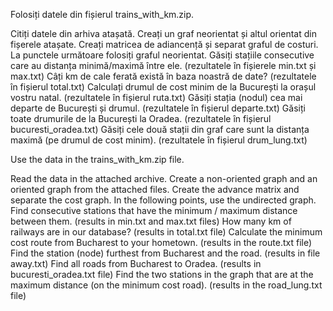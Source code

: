 Folosiți datele din fișierul trains_with_km.zip.

Citiți datele din arhiva atașată.
Creați un graf neorientat și altul orientat din fișerele atașate. Creați matricea de adiancență și separat graful de costuri. La punctele următoare folosiți graful neorientat.
Găsiți stațiile consecutive care au distanța minimă/maximă între ele. (rezultatele în fișierele min.txt și max.txt)
Câți km de cale ferată există în baza noastră de date? (rezultatele în fișierul total.txt)
Calculați drumul de cost minim de la București la orașul vostru natal. (rezultatele în fișierul ruta.txt)
Găsiți stația (nodul) cea mai departe de București și drumul. (rezultatele în fișierul departe.txt)
Găsiți toate drumurile de la București la Oradea. (rezultatele în fișierul bucuresti_oradea.txt)
Găsiți cele două stații din graf care sunt la distanța maximă (pe drumul de cost minim). (rezultatele în fișierul drum_lung.txt)


Use the data in the trains_with_km.zip file.

Read the data in the attached archive.
Create a non-oriented graph and an oriented graph from the attached files. Create the advance matrix and separate the cost graph. In the following points, use the undirected graph.
Find consecutive stations that have the minimum / maximum distance between them. (results in min.txt and max.txt files)
How many km of railways are in our database? (results in total.txt file)
Calculate the minimum cost route from Bucharest to your hometown. (results in the route.txt file)
Find the station (node) furthest from Bucharest and the road. (results in file away.txt)
Find all roads from Bucharest to Oradea. (results in bucuresti_oradea.txt file)
Find the two stations in the graph that are at the maximum distance (on the minimum cost road). (results in the road_lung.txt file)
